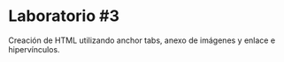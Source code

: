 # Laboratorio #3
Creación de HTML utilizando anchor tabs, anexo de imágenes y enlace e hipervínculos.